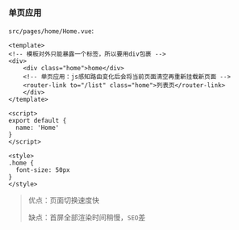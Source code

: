 ### 单页应用

`src/pages/home/Home.vue`:

```vue
<template>
<!-- 模板对外只能暴露一个标签，所以要用div包裹 -->
<div>
    <div class="home">home</div>
    <!-- 单页应用：js感知路由变化后会将当前页面清空再重新挂载新页面 -->
    <router-link to="/list" class="home">列表页</router-link>
    </div>
</template>

<script>
export default {
  name: 'Home'
}
</script>

<style>
.home {
  font-size: 50px
}
</style>

```

> 优点：页面切换速度快
>
> 缺点：首屏全部渲染时间稍慢，`SEO`差

